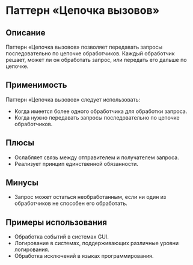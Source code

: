 # Паттерн «Цепочка вызовов»

## Описание

Паттерн «Цепочка вызовов» позволяет передавать запросы последовательно по цепочке обработчиков. Каждый обработчик решает, может ли он обработать запрос, или передать его дальше по цепочке.

## Применимость

Паттерн «Цепочка вызовов» следует использовать:
- Когда имеется более одного обработчика для обработки запроса.
- Когда нужно передавать запросы последовательно по цепочке обработчиков.

## Плюсы

- Ослабляет связь между отправителем и получателем запроса.
- Реализует принцип единственной обязанности.

## Минусы

- Запрос может остаться необработанным, если ни один из обработчиков не способен его обработать.

## Примеры использования

- Обработка событий в системах GUI.
- Логирование в системах, поддерживающих различные уровни логирования.
- Обработка исключений в языках программирования.
